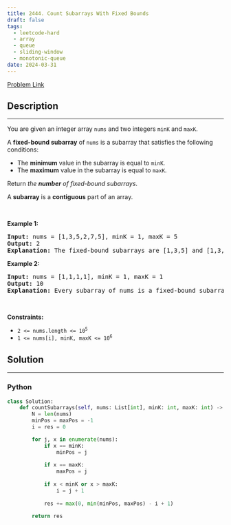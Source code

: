 ```yaml
---
title: 2444. Count Subarrays With Fixed Bounds
draft: false
tags: 
  - leetcode-hard
  - array
  - queue
  - sliding-window
  - monotonic-queue
date: 2024-03-31
---
```


[Problem Link](https://leetcode.com/problems/count-subarrays-with-fixed-bounds/)

## Description

---
<p>You are given an integer array <code>nums</code> and two integers <code>minK</code> and <code>maxK</code>.</p>

<p>A <strong>fixed-bound subarray</strong> of <code>nums</code> is a subarray that satisfies the following conditions:</p>

<ul>
	<li>The <strong>minimum</strong> value in the subarray is equal to <code>minK</code>.</li>
	<li>The <strong>maximum</strong> value in the subarray is equal to <code>maxK</code>.</li>
</ul>

<p>Return <em>the <strong>number</strong> of fixed-bound subarrays</em>.</p>

<p>A <strong>subarray</strong> is a <strong>contiguous</strong> part of an array.</p>

<p>&nbsp;</p>
<p><strong class="example">Example 1:</strong></p>

<pre>
<strong>Input:</strong> nums = [1,3,5,2,7,5], minK = 1, maxK = 5
<strong>Output:</strong> 2
<strong>Explanation:</strong> The fixed-bound subarrays are [1,3,5] and [1,3,5,2].
</pre>

<p><strong class="example">Example 2:</strong></p>

<pre>
<strong>Input:</strong> nums = [1,1,1,1], minK = 1, maxK = 1
<strong>Output:</strong> 10
<strong>Explanation:</strong> Every subarray of nums is a fixed-bound subarray. There are 10 possible subarrays.
</pre>

<p>&nbsp;</p>
<p><strong>Constraints:</strong></p>

<ul>
	<li><code>2 &lt;= nums.length &lt;= 10<sup>5</sup></code></li>
	<li><code>1 &lt;= nums[i], minK, maxK &lt;= 10<sup>6</sup></code></li>
</ul>


## Solution

---
### Python
``` py title='count-subarrays-with-fixed-bounds'
class Solution:
    def countSubarrays(self, nums: List[int], minK: int, maxK: int) -> int:
        N = len(nums)
        minPos = maxPos = -1
        i = res = 0

        for j, x in enumerate(nums):
            if x == minK:
                minPos = j
            
            if x == maxK:
                maxPos = j
            
            if x < minK or x > maxK:
                i = j + 1
            
            res += max(0, min(minPos, maxPos) - i + 1)

        return res
```

